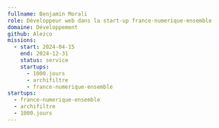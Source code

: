 ```yaml
---
fullname: Benjamin Morali
role: Développeur web dans la start-up france-numerique-ensemble
domaine: Développement
github: Alezco
missions:
  - start: 2024-04-15
    end: 2024-12-31
    status: service
    startups:
      - 1000.jours
      - archifiltre
      - france-numerique-ensemble
startups:
  - france-numerique-ensemble
  - archifiltre
  - 1000.jours
---
```

